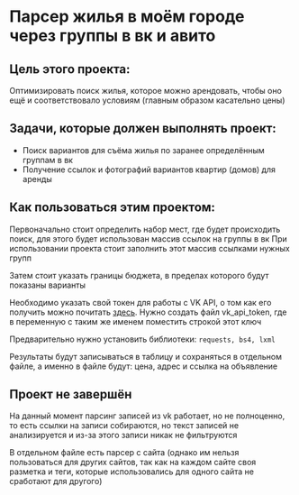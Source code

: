 # Парсер жилья в моём городе через группы в вк и авито

## Цель этого проекта:
Оптимизировать поиск жилья, которое можно арендовать, чтобы оно ещё и соответствовало условиям (главным образом касательно цены)

## Задачи, которые должен выполнять проект:
- Поиск вариантов для съёма жилья по заранее определённым группам в вк
- Получение ссылок и фотографий вариантов квартир (домов) для аренды

## Как пользоваться этим проектом:
Первоначально стоит определить набор мест, где будет происходить поиск,
для этого будет использован массив ссылок на группы в вк
При использовании проекта стоит заполнить этот массив ссылками нужных групп

Затем стоит указать границы бюджета, в пределах которого будут показаны варианты

Необходимо указать свой токен для работы с VK API,
о том как его получить можно почитать [здесь](https://dev.vk.com/ru/api/access-token/getting-started).
Нужно создать файл vk_api_token, где в переменную с таким же именем поместить строкой этот ключ

Предварительно нужно установить библиотеки: ` requests, bs4, lxml `

Результаты будут записываться в таблицу и сохраняться в отдельном файле,
а именно в файле будут: цена, адрес и ссылка на объявление

## Проект не завершён

На данный момент парсинг записей из vk работает, но не полноценно, то есть ссылки на записи собираются, 
но текст записей не анализируется и из-за этого записи никак не фильтруются

В отдельном файле есть парсер с сайта (однако им нельзя пользоваться для других сайтов, так как 
на каждом сайте своя разметка и теги, которые использовались для одного сайта не сработают для другого)
